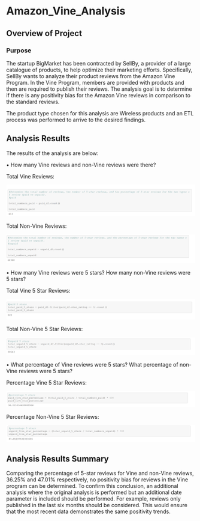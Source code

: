 # Amazon_Vine_Analysis

## Overview of Project
### Purpose

The startup BigMarket has been contracted by SellBy, a provider of a large catalogue of products, to help optimize their marketing efforts. Specifically, SellBy wants to analyze their product reviews from the Amazon Vine Program. In the Vine Program, members are provided with products and then are required to publish their reviews. The analysis goal is to determine if there is any positivity bias for the Amazon Vine reviews in comparison to the standard reviews.

The product type chosen for this analysis are Wireless products and an ETL process was performed to arrive to the desired findings.

## Analysis Results 

The results of the analysis are below:

•	How many Vine reviews and non-Vine reviews were there?

Total Vine Reviews:

<img src ="https://github.com/Jafranco96/Amazon_Vine_Analysis/blob/main/Resources/Total%20Vine%20Reviews.PNG">


Total Non-Vine Reviews:

<img src ="https://github.com/Jafranco96/Amazon_Vine_Analysis/blob/main/Resources/Total%20Non-Vine%20Reviews.PNG">

•	How many Vine reviews were 5 stars? How many non-Vine reviews were 5 stars?

Total Vine 5 Star Reviews:

<img src ="https://github.com/Jafranco96/Amazon_Vine_Analysis/blob/main/Resources/Total%20Vine%205%20Stars%20Reviews.PNG">

Total Non-Vine 5 Star Reviews:

<img src ="https://github.com/Jafranco96/Amazon_Vine_Analysis/blob/main/Resources/Total%20Non-Vine%205%20Stars%20Reviews.PNG">


•	What percentage of Vine reviews were 5 stars? What percentage of non-Vine reviews were 5 stars?

Percentage Vine 5 Star Reviews:

<img src ="https://github.com/Jafranco96/Amazon_Vine_Analysis/blob/main/Resources/Vine%205%20Star%20Percentage.PNG">

Percentage Non-Vine 5 Star Reviews:

<img src ="https://github.com/Jafranco96/Amazon_Vine_Analysis/blob/main/Resources/Non-Vine%205%20Star%20Percentage.PNG">


## Analysis Results Summary

Comparing the percentage of 5-star reviews for Vine and non-Vine reviews, 36.25% and 47.01% respectively, no positivity bias for reviews in the Vine program can be determined.
To confirm this conclusion, an additional analysis where the original analysis is performed but an additional date parameter is included should be performed. For example, reviews only published in the last six months should be considered. This would ensure that the most recent data demonstrates the same positivity trends. 
